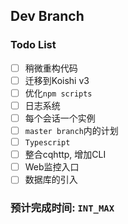 ## Dev Branch

### Todo List
- [ ] 稍微重构代码
- [ ] 迁移到Koishi v3
- [ ] 优化`npm scripts`
- [ ] 日志系统
- [ ] 每个会话一个实例
- [ ] `master branch`内的计划
- [ ] `Typescript`
- [ ] 整合cqhttp, 增加CLI
- [ ] Web监控入口
- [ ] 数据库的引入

### 预计完成时间: `INT_MAX`